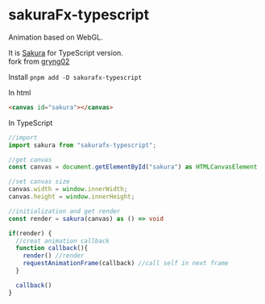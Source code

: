 # sakuraFx-typescript
Animation based on WebGL.

It is [Sakura](https://codepen.io/wikyware-net/details/poRgJge) for TypeScript version.  
fork from [gryng02](https://qiita.com/gryng02)

Install `pnpm add -D sakurafx-typescript`

In html
```html
<canvas id="sakura"></canvas>
```
In TypeScript
```typescript
//import
import sakura from "sakurafx-typescript";

//get canvas
const canvas = document.getElementById("sakura") as HTMLCanvasElement

//set canvas size
canvas.width = window.innerWidth;
canvas.height = window.innerHeight;

//initialization and get render
const render = sakura(canvas) as () => void

if(render) {
  //creat animation callback
  function callback(){
    render() //render
    requestAnimationFrame(callback) //call self in next frame
  }

  callback()
}
```
